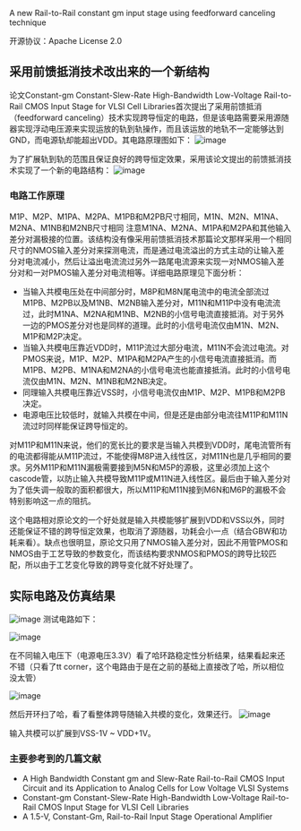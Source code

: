 A new Rail-to-Rail constant gm input stage using feedforward canceling technique

开源协议：Apache License 2.0 
## 采用前馈抵消技术改出来的一个新结构
论文Constant-gm Constant-Slew-Rate High-Bandwidth Low-Voltage Rail-to-Rail CMOS Input Stage for VLSI Cell Libraries首次提出了采用前馈抵消（feedforward canceling）技术实现跨导恒定的电路，但是该电路需要采用源随器实现浮动电压源来实现运放的轨到轨操作，而且该运放的地轨不一定能够达到GND，而电源轨却能超出VDD。其电路原理图如下：
![image](https://github.com/Meng-StarOcean/R2R_Constant_gm_Input_Stage/assets/77794246/59348820-b286-400c-a10f-cac8fdd96ebe)

为了扩展轨到轨的范围且保证良好的跨导恒定效果，采用该论文提出的前馈抵消技术实现了一个新的电路结构：
![image](https://github.com/Meng-StarOcean/R2R_Constant_gm_Input_Stage/assets/77794246/bea18251-f58b-4bfb-9b00-bfe0e1858182)
### 电路工作原理

M1P、M2P、M1PA、M2PA、M1PB和M2PB尺寸相同，M1N、M2N、M1NA、M2NA、M1NB和M2NB尺寸相同
注意M1NA、M2NA、M1PA和M2PA和其他输入差分对漏极接的位置。该结构没有像采用前馈抵消技术那篇论文那样采用一个相同尺寸的NMOS输入差分对来探测电流，而是通过电流溢出的方式主动的让输入差分对电流减小，然后让溢出电流流过另外一路尾电流源来实现一对NMOS输入差分对和一对PMOS输入差分对电流相等。详细电路原理见下面分析：

* 当输入共模电压处在中间部分时，M8P和M8N尾电流中的电流全部流过M1PB、M2PB以及M1NB、M2NB输入差分对，M11N和M11P中没有电流流过，此时M1NA、M2NA和M1NB、M2NB的小信号电流直接抵消。对于另外一边的PMOS差分对也是同样的道理。此时的小信号电流仅由M1N、M2N、M1P和M2P决定。
* 当输入共模电压靠近VDD时，M11P流过大部分电流，M11N不会流过电流。对PMOS来说，M1P、M2P、M1PA和M2PA产生的小信号电流直接抵消。而M1PB、M2PB、M1NA和M2NA的小信号电流也能直接抵消。此时的小信号电流仅由M1N、M2N、M1NB和M2NB决定。
* 同理输入共模电压靠近VSS时，小信号电流仅由M1P、M2P、M1PB和M2PB决定。
* 电源电压比较低时，就输入共模在中间，但是还是由部分电流往M11P和M11N流过时同样能保证跨导恒定的。

对M11P和M11N来说，他们的宽长比的要求是当输入共模到VDD时，尾电流管所有的电流都得能从M11P流过，不能使得M8P进入线性区，对M11N也是几乎相同的要求。另外M11P和M11N漏极需要接到M5N和M5P的源极，这里必须加上这个cascode管，以防止输入共模导致M11P或M11N进入线性区。最后由于输入差分对为了低失调一般取的面积都很大，所以M11P和M11N接到M6N和M6P的漏极不会特别影响这一点的阻抗。

这个电路相对原论文的一个好处就是输入共模能够扩展到VDD和VSS以外，同时还能保证不错的跨导恒定效果，也取消了源随器，功耗会小一点（结合GBW和功耗来看）。缺点也很明显，原论文只用了NMOS输入差分对，因此不用管PMOS和NMOS由于工艺导致的参数变化，而该结构要求NMOS和PMOS的跨导比较匹配，所以由于工艺变化导致的跨导变化就不好处理了。

## 实际电路及仿真结果
![image](https://github.com/Meng-StarOcean/R2R_Constant_gm_Input_Stage/assets/77794246/058a74c0-eb4d-43af-a0c1-9dbc82c76912)
测试电路如下：

![image](https://github.com/Meng-StarOcean/R2R_Constant_gm_Input_Stage/assets/77794246/47923f0f-e0ac-4689-8a06-aa4794b6a171)

在不同输入电压下（电源电压3.3V）看了哈环路稳定性分析结果，结果看起来还不错（只看了tt corner，这个电路由于是在之前的基础上直接改了哈，所以相位没太管）

![image](https://github.com/Meng-StarOcean/R2R_Constant_gm_Input_Stage/assets/77794246/13783f67-0e22-4d59-9c3d-d43ff9a4b085)

然后开环扫了哈，看了看整体跨导随输入共模的变化，效果还行。
![image](https://github.com/Meng-StarOcean/R2R_Constant_gm_Input_Stage/assets/77794246/2e4b2ec1-0c6d-4394-b857-c1fc87d9e873)

输入共模可以扩展到VSS-1V ~ VDD+1V。

### 主要参考到的几篇文献
* A High Bandwidth Constant gm and Slew-Rate Rail-to-Rail CMOS Input Circuit and its Application to Analog Cells for Low Voltage VLSI Systems
* Constant-gm Constant-Slew-Rate High-Bandwidth Low-Voltage Rail-to-Rail CMOS Input Stage for VLSI Cell Libraries
* A 1.5-V, Constant-Gm, Rail-to-Rail Input Stage  Operational Amplifier
